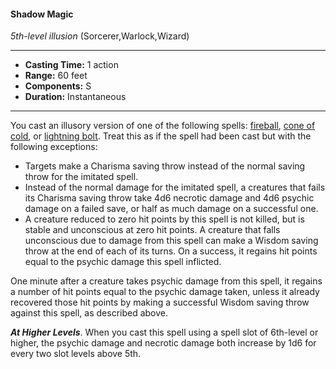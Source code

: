 #### Shadow Magic
*5th-level illusion* (Sorcerer,Warlock,Wizard)
___
- **Casting Time:** 1 action
- **Range:** 60 feet
- **Components:** S
- **Duration:** Instantaneous
---
You cast an illusory version of one of the following spells: [fireball](/Magic/Spells/fireball.md), [cone of cold](/Magic/Spells/cone-of-cold.md), or [lightning bolt](/Magic/Spells/lightning-bolt.md). Treat this as if the spell had been cast but with the following exceptions:

* Targets make a Charisma saving throw instead of the normal saving throw for the imitated spell.
* Instead of the normal damage for the imitated spell, a creatures that fails its Charisma saving throw take 4d6 necrotic damage and 4d6 psychic damage on a failed save, or half as much damage on a successful one.
* A creature reduced to zero hit points by this spell is not killed, but is stable and unconscious at zero hit points. A creature that falls unconscious due to damage from this spell can make a Wisdom saving throw at the end of each of its turns. On a success, it regains hit points equal to the psychic damage this spell inflicted.

One minute after a creature takes psychic damage from this spell, it regains a number of hit points equal to the psychic damage taken, unless it already recovered those hit points by making a successful Wisdom saving throw against this spell, as described above.

***At Higher Levels***. When you cast this spell using a spell slot of 6th-level or higher, the psychic damage and necrotic damage both increase by 1d6 for every two slot levels above 5th.

